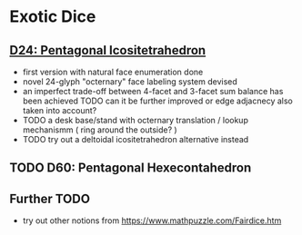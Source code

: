 # Exotic Dice

## [D24: Pentagonal Icositetrahedron](d24.md)

- first version with natural face enumeration done
- novel 24-glyph "octernary" face labeling system devised
- an imperfect trade-off between 4-facet and 3-facet sum balance has been achieved
  TODO can it be further improved or edge adjacnecy also taken into account?
- TODO a desk base/stand with octernary translation / lookup mechanismm ( ring around the outside? )
- TODO try out a deltoidal icositetrahedron alternative instead

## TODO D60: Pentagonal Hexecontahedron

## Further TODO

- try out other notions from <https://www.mathpuzzle.com/Fairdice.htm>
